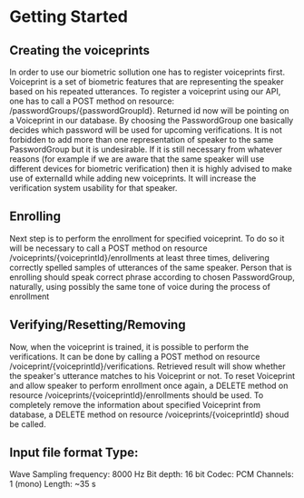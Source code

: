 # Getting Started

## Creating the voiceprints
In order to use our biometric sollution one has to register voiceprints first. Voiceprint is a set of biometric features that are representing the speaker based on his repeated utterances.
To register a voiceprint using our API, one has to call a POST method on resource: /passwordGroups/{passwordGroupId}. Returned id now will be pointing on a Voiceprint in our database.
By choosing the PasswordGroup one basically decides which password will be used for upcoming verifications.
It is not forbidden to add more than one representation of speaker to the same PasswordGroup but it is undesirable. If it is still necessary from whatever reasons (for example if we are aware that the same speaker will use different devices for biometric verification) then it is highly advised to make use of externalId while adding new voiceprints. It will increase the verification system usability for that speaker.

## Enrolling
Next step is to perform the enrollment for specified voiceprint. To do so it will be necessary to call a POST method on resource /voiceprints/{voiceprintId}/enrollments at least three times, delivering correctly spelled samples of utterances of the same speaker.
Person that is enrolling should speak correct phrase according to chosen PasswordGroup, naturally, using possibly the same tone of voice during the process of enrollment

## Verifying/Resetting/Removing
Now, when the voiceprint is trained, it is possible to perform the verifications. It can be done by calling a POST method on resource /voiceprint/{voiceprintId}/verifications. Retrieved result will show whether the speaker's utterance matches to his Voiceprint or not.
To reset Voiceprint and allow speaker to perform enrollment once again, a DELETE method on resource /voiceprints/{voiceprintId}/enrollments should be used.
To completely remove the information about specified Voiceprint from database, a DELETE method on resource /voiceprints/{voiceprintId} shoud be called.

## Input file format Type:
Wave Sampling frequency: 8000 Hz
Bit depth: 16 bit
Codec: PCM
Channels: 1 (mono) Length: ~3­5 s
